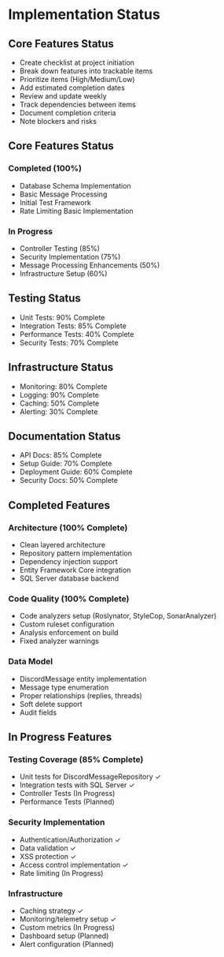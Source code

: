 # Implementation Status

## Core Features Status
- Create checklist at project initiation
- Break down features into trackable items
- Prioritize items (High/Medium/Low)
- Add estimated completion dates
- Review and update weekly
- Track dependencies between items
- Document completion criteria
- Note blockers and risks

## Core Features Status
### Completed (100%)
- Database Schema Implementation
- Basic Message Processing
- Initial Test Framework
- Rate Limiting Basic Implementation

### In Progress
- Controller Testing (85%)
- Security Implementation (75%)
- Message Processing Enhancements (50%)
- Infrastructure Setup (60%)

## Testing Status
- Unit Tests: 90% Complete
- Integration Tests: 85% Complete
- Performance Tests: 40% Complete
- Security Tests: 70% Complete

## Infrastructure Status
- Monitoring: 80% Complete
- Logging: 90% Complete
- Caching: 50% Complete
- Alerting: 30% Complete

## Documentation Status
- API Docs: 85% Complete
- Setup Guide: 70% Complete
- Deployment Guide: 60% Complete
- Security Docs: 50% Complete

## Completed Features
### Architecture (100% Complete)
- Clean layered architecture
- Repository pattern implementation
- Dependency injection support
- Entity Framework Core integration
- SQL Server database backend

### Code Quality (100% Complete)
- Code analyzers setup (Roslynator, StyleCop, SonarAnalyzer)
- Custom ruleset configuration
- Analysis enforcement on build
- Fixed analyzer warnings

### Data Model
- DiscordMessage entity implementation
- Message type enumeration
- Proper relationships (replies, threads)
- Soft delete support
- Audit fields

## In Progress Features
### Testing Coverage (85% Complete)
- Unit tests for DiscordMessageRepository ✓
- Integration tests with SQL Server ✓
- Controller Tests (In Progress)
- Performance Tests (Planned)

### Security Implementation
- Authentication/Authorization ✓
- Data validation ✓
- XSS protection ✓
- Access control implementation ✓
- Rate limiting (In Progress)

### Infrastructure
- Caching strategy ✓
- Monitoring/telemetry setup ✓
- Custom metrics (In Progress)
- Dashboard setup (Planned)
- Alert configuration (Planned)
